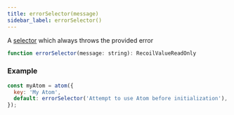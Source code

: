 ```yaml
---
title: errorSelector(message)
sidebar_label: errorSelector()
---
```


A [selector](/docs/api-reference/core/selector) which always throws the provided error

```jsx
function errorSelector(message: string): RecoilValueReadOnly
```

### Example

```jsx
const myAtom = atom({
  key: 'My Atom',
  default: errorSelector('Attempt to use Atom before initialization'),
});
```
